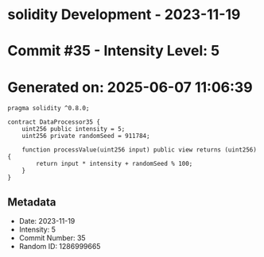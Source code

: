 ﻿# solidity Development - 2023-11-19
# Commit #35 - Intensity Level: 5
# Generated on: 2025-06-07 11:06:39
```solidity
pragma solidity ^0.8.0;

contract DataProcessor35 {
    uint256 public intensity = 5;
    uint256 private randomSeed = 911784;

    function processValue(uint256 input) public view returns (uint256) {
        return input * intensity + randomSeed % 100;
    }
}
```
## Metadata
- Date: 2023-11-19
- Intensity: 5
- Commit Number: 35
- Random ID: 1286999665
